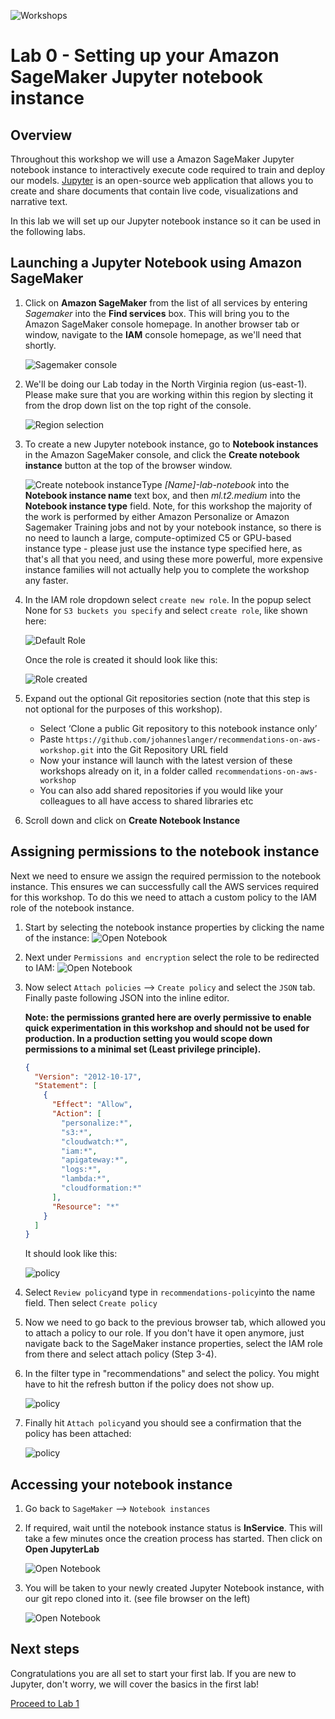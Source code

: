 ![Workshops](../assets/aws.png)

# Lab 0 - Setting up your Amazon SageMaker Jupyter notebook instance

## Overview

Throughout this workshop we will use a Amazon SageMaker Jupyter notebook instance to interactively execute code required to train and deploy our models. [Jupyter](https://jupyter.org/) is an open-source web application that allows you to create and share documents that contain live code, visualizations and narrative text.

In this lab we will set up our Jupyter notebook instance so it can be used in the following labs.

## Launching a Jupyter Notebook using Amazon SageMaker

1. Click on **Amazon SageMaker** from the list of all services by entering _Sagemaker_ into the **Find services** box. This will bring you to the Amazon SageMaker console homepage. In another browser tab or window, navigate to the **IAM** console homepage, as we'll need that shortly.

   ![Sagemaker console](images/consoleSMSelect.png)

1. We'll be doing our Lab today in the North Virginia region (us-east-1). Please make sure that you are working within this region by slecting it from the drop down list on the top right of the console.

   ![Region selection](images/changeRegion.png)

1. To create a new Jupyter notebook instance, go to **Notebook instances** in the Amazon SageMaker console, and click the **Create notebook instance** button at the top of the browser window.

   ![Create notebook instance](images/Picture02.png)Type _[Name]-lab-notebook_ into the **Notebook instance name** text box, and then _ml.t2.medium_ into the **Notebook instance type** field. Note, for this workshop the majority of the work is performed by either Amazon Personalize or Amazon Sagemaker Training jobs and not by your notebook instance, so there is no need to launch a large, compute-optimized C5 or GPU-based instance type - please just use the instance type specified here, as that's all that you need, and using these more powerful, more expensive instance families will not actually help you to complete the workshop any faster.

1. In the IAM role dropdown select `create new role`. In the popup select None for `S3 buckets you specify` and select `create role`, like shown here:

   ![Default Role](images/default-role.png)

   Once the role is created it should look like this:

   ![Role created](images/role-created.png)

1. Expand out the optional Git repositories section (note that this step is not optional for the purposes of this workshop).

   - Select ‘Clone a public Git repository to this notebook instance only’
   - Paste `https://github.com/johanneslanger/recommendations-on-aws-workshop.git` into the Git Repository URL field
   - Now your instance will launch with the latest version of these workshops already on it, in a folder called `recommendations-on-aws-workshop`
   - You can also add shared repositories if you would like your colleagues to all have access to shared libraries etc

1. Scroll down and click on **Create Notebook Instance**

## Assigning permissions to the notebook instance

Next we need to ensure we assign the required permission to the notebook instance. This ensures we can successfully call the AWS services required for this workshop. To do this we need to attach a custom policy to the IAM role of the notebook instance.

1. Start by selecting the notebook instance properties by clicking the name of the instance:
   ![Open Notebook](images/openNotebook.png)

1. Next under `Permissions and encryption` select the role to be redirected to IAM:
   ![Open Notebook](images/role-select.png)

1. Now select `Attach policies` --> `Create policy` and select the `JSON` tab. Finally paste following JSON into the inline editor.

   **Note: the permissions granted here are overly permissive to enable quick experimentation in this workshop and should not be used for production. In a production setting you would scope down permissions to a minimal set (Least privilege principle).**

   ```json
   {
     "Version": "2012-10-17",
     "Statement": [
       {
         "Effect": "Allow",
         "Action": [
           "personalize:*",
           "s3:*",
           "cloudwatch:*",
           "iam:*",
           "apigateway:*",
           "logs:*",
           "lambda:*",
           "cloudformation:*"
         ],
         "Resource": "*"
       }
     ]
   }
   ```

   It should look like this:

   ![policy](images/create-custom-policy.png)

1. Select `Review policy`and type in `recommendations-policy`into the name field. Then select `Create policy`

1. Now we need to go back to the previous browser tab, which allowed you to attach a policy to our role. If you don't have it open anymore, just navigate back to the SageMaker instance properties, select the IAM role from there and select attach policy (Step 3-4).

1. In the filter type in "recommendations" and select the policy. You might have to hit the refresh button if the policy does not show up.

   ![policy](images/attach-policy.png)

1. Finally hit `Attach policy`and you should see a confirmation that the policy has been attached:

   ![policy](images/policy-attached.png)

## Accessing your notebook instance

1. Go back to `SageMaker` --> `Notebook instances`

1. If required, wait until the notebook instance status is **InService**. This will take a few minutes once the creation process has started. Then click on **Open JupyterLab**

   ![Open Notebook](images/openNotebook.png)

1. You will be taken to your newly created Jupyter Notebook instance, with our git repo cloned into it. (see file browser on the left)

   ![Open Notebook](images/jupyterLab.png)

## Next steps

Congratulations you are all set to start your first lab. If you are new to Jupyter, don't worry, we will cover the basics in the first lab!

[Proceed to Lab 1](../lab-1-recommendations-with-amazon-personalize)
